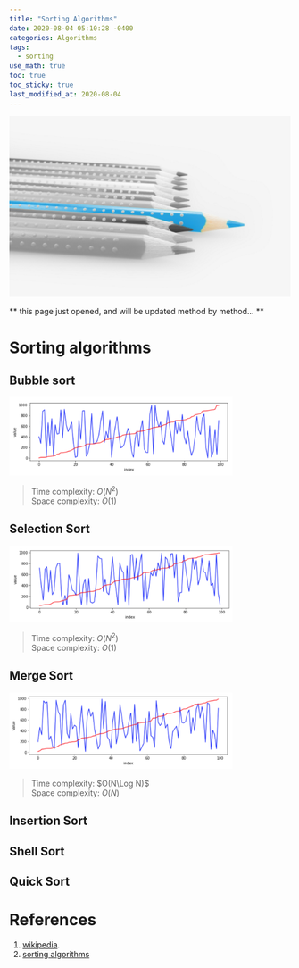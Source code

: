```yaml
---
title: "Sorting Algorithms"
date: 2020-08-04 05:10:28 -0400
categories: Algorithms
tags:
  - sorting
use_math: true
toc: true
toc_sticky: true
last_modified_at: 2020-08-04
---
```


![ ](/assets/images/pencils.jpg)
 


** this page just opened, and will be updated method by method... **
  
  
  
# Sorting algorithms 

## Bubble sort 
   
  <script src="https://gist.github.com/gimoonnam/12ec9b64cf97ec316a3252d4718662a2.js"></script>
  
  <img src="/assets/images/res_sort_bubble.png" width="400px" >
  
  > Time complexity: $O(N^2)$   
  > Space complexity:  $O(1)$  
  
  
  
 
## Selection Sort 

  <script src="https://gist.github.com/gimoonnam/e633fa2e3eeeb5b15db2b706dfaa5902.js"></script>
  
  <img src="/assets/images/res_sort_selection.png" width="400px" >
    
  > Time complexity: $O(N^2)$   
  > Space complexity:  $O(1)$  



## Merge Sort 

  <script src="https://gist.github.com/gimoonnam/e8d977457f86706d81eea0774878885c.js"></script>
  
  <img src="/assets/images/res_sort_merge.png" width="400px" >
  
  > Time complexity: $O(N\Log N)$   
  > Space complexity:  $O(N)$  



## Insertion Sort 

## Shell Sort 

## Quick Sort 








# References 
  1. [wikipedia](https://en.wikipedia.org/wiki/Sorting_algorithm).  
  2. [sorting algorithms](http://ejklike.github.io/2017/03/04/sorting-algorithms-with-python.html)  
  
  
